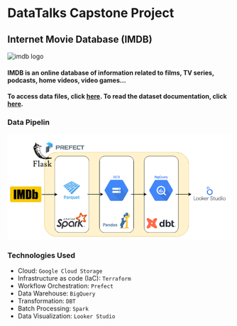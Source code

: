 # DataTalks Capstone Project

## Internet Movie Database (IMDB)
![imdb logo](https://upload.wikimedia.org/wikipedia/commons/thumb/6/69/IMDB_Logo_2016.svg/575px-IMDB_Logo_2016.svg.png?20200406194337)

#### IMDB is an online database of information related to films, TV series, podcasts, home videos, video games...

#### To access data files, click [here](https://datasets.imdbws.com/). To read the dataset documentation, click [here](https://www.imdb.com/interfaces/).

### Data Pipelin
![pipeline](images/data_pipeline.png)

### Technologies Used
- Cloud: `Google Cloud Storage`
- Infrastructure as code (IaC): `Terraform`
- Workflow Orchestration: `Prefect`
- Data Warehouse: `BigQuery`
- Transformation: `DBT`
- Batch Processing: `Spark`
- Data Visualization: `Looker Studio`